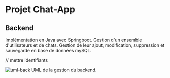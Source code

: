 # Projet Chat-App

## Backend
Implémentation en Java avec Springboot.
Gestion d'un ensemble d'utilisateurs et de chats. Gestion de leur ajout, modification, suppression et sauvegarde en base de données mySQL.

// mettre identifiants

![uml-back](https://github.com/lilianvltgr/SR03-Devoir2/assets/105502477/a4b2994d-077f-4962-836f-256b88f82152)
UML de la gestion du backend.

